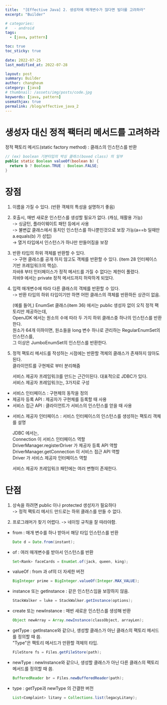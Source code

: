 ```yaml
---
title:  "[Effective Java] 2. 생성자에 매개변수가 많다면 빌더를 고려하라"
excerpt: "Builder"

# categories:
#   - android
tags:
  - [java, pattern]

toc: true
toc_sticky: true
 
date: 2022-07-25
last_modified_at: 2022-07-28

layout: post
summary: Builder
author: changheum
category: [java]
# thumbnail: /assets/img/posts/code.jpg
keywords: [java, pattern]
usemathjax: true
permalink: /blog/effective_java_2
---
```


# 생성자 대신 정적 팩터리 메서드를 고려하라
정적 팩토리 메서드(static factory method) : 클래스의 인스턴스를 반환    
```java
// (ex) boolean 기본타입의 박싱 클래스(boxed class) 의 일부
public static Boolean valueOf(boolean b) {
  return b ? Boolean.TRUE : Boolean.FALSE;   
}
```

# 장점
1. 이름을 가질 수 있다. (반환 객체의 특성을 설명하기 좋음)  
  
2. 호출시, 매번 새로운 인스턴스를 생성할 필요가 없다. (캐싱, 재활용 가능)  
  -> 싱글턴, 플라이웨이트 패턴 등에서 사용  
  -> 불변값 클래스에서 동치인 인스턴스를 하나뿐인것으로 보장 가능(a==b 일때만 a.equals(b) 가 성립)  
  -> 열거 타입에서 인스턴스가 하나만 만들어짐을 보장  

3. 반환 타입의 하위 객체를 반환할 수 있다.  
  -> 구현 클래스를 공개 하지 않고도 객체를 반환할 수 있다. (item 28 인터페이스 기반 프레임워크의 핵심).  
      자바8 부터 인터페이스가 정적 메서드를 가질 수 없다는 제한이 풀렸다.  
      자바9 에서는 private 정적 메서드까지 허락하게 되었다.  
  
4. 입력 매개변수에 따라 다른 클래스의 객체를 반환할 수 있다.  
  -> 반환 타입의 하위 타입이기만 하면 어떤 클래스의 객체를 반환하든 상관이 없음.  
  
    (예를 들어,) 
    EnumSet 클래스(item 36) 에서는 public 생성자 없이 오직 정적 팩토리만 제공하는데,  
    OpenJDK 에서는 원소의 수에 따라 두 가지 하위 클래스중 하나의 인스턴스를 반환한다.   
    원소가 64개 이하이면, 원소들을 long 변수 하나로 관리하는 RegularEnumSet의 인스턴스를,  
    그 이상은 JumboEnumSet의 인스턴스를 반환한다.   
  
5. 정적 팩토리 메서드를 작성하는 시점에는 반환할 객체의 클래스가 존재하지 않아도 된다.  
   클라이언트를 구현체로 부터 분리해줌  
  
    서비스 제공자 프레임워크를 만드는 근간이된다. 대표적으로 JDBC가 있다.  
    서비스 제공자 프레임워크는, 3가지로 구성  
  - 서비스 인터페이스 : 구현체의 동작을 정의  
  - 제공자 등록 API : 제공자가 구현체를 등록할 때 사용  
  - 서비스 접근 API : 클라이언트가 서비스의 인스턴스를 얻을 때 사용  
  + 서비스 제공자 인터페이스 : 서비스 인터페이스의 인스턴스를 생성하는 팩토리 객체를 설명  
  
    JDBC 에서는,  
    Connection 이 서비스 인터페이스 역할  
    DriverManager.registerDriver 가 제공자 등록 API 역할  
    DriverManager.getConnection 이 서비스 접근 API 역할  
    Driver 가 서비스 제공자 인터페이스 역할  

    서비스 제공자 프레임워크 패턴에는 여러 변형이 존재한다.  
  
# 단점
1. 상속을 하려면 public 이나 protected 생성자가 필요하다   
  -> 정적 팩토리 메서드 만드로는 하위 클래스를 만들 수 없다.  

2. 프로그래머가 찾기 어렵다. 
  -> 네이밍 규칙을 잘 따라야함.  
  - from : 매개 변수를 하나 받아서 해당 타입 인스턴스를 반환  
    ```java
    Date d = Date.from(instant);
    ```
  - of : 여러 매개변수를 받아서 인스턴스를 반환
    ```java
    Set<Rank> faceCards = EnumSet.of(jack, queen, king);
    ```
  - valueOf : from 과 of의 더 자세한 버전
    ```java
    BigInteger prime = BigInteger.valueOf(Integer.MAX_VALUE);
    ```
  - instance 또는 getInstance : 같은 인스턴스임을 보장하지 않음. 
    ```java
    StackWalker = luke = StackWalker.getInstance(options);
    ```
  - create 또는 newInstance : 매번 새로운 인스턴스를 생성해 반환
    ```java
    Object newArray = Array.newInstance(classObject, arrayLen);
    ```
  - getType : getInstance와 같으나, 생성할 클래스가 아닌 클래스의 팩토리 메서드를 정의할 때 씀.  
              "Type"은 팩토리 메서드가 만환할 객체의 타입.
    ```java
    FileStore fs = Files.getFileStore(path);
    ```
  - newType : newInstance와 같으나, 생성할 클래스가 아닌 다른 클래스의 팩토리 메서드를 정의할 때 씀.
    ```java
    BufferedReader br = Files.newBufferedReader(path);
    ```
  - type : getType과 newType 의 간결한 버전
    ```java
    List<Complaint> litany = Collections.list(legacyLitany);
    ```
  
 
  
